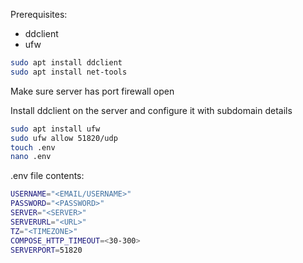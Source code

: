Prerequisites:
- ddclient
- ufw

```bash
sudo apt install ddclient
sudo apt install net-tools
```

Make sure server has port firewall open

Install ddclient on the server and configure it with subdomain details

```bash
sudo apt install ufw
sudo ufw allow 51820/udp
touch .env
nano .env
```
.env file contents:
```bash
USERNAME="<EMAIL/USERNAME>"
PASSWORD="<PASSWORD>"
SERVER="<SERVER>"
SERVERURL="<URL>"
TZ="<TIMEZONE>"
COMPOSE_HTTP_TIMEOUT=<30-300>
SERVERPORT=51820
```
